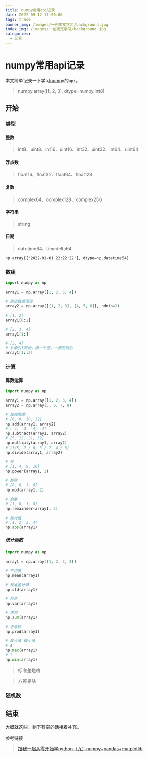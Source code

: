 ```yaml
---
title: numpy常用api记录
date: 2022-09-12 17:50:00
tags: trade 
banner_img: /images/一创聚宽学习/background.jpg
index_img: /images/一创聚宽学习/background.jpg
categories: 
  - 交易 
---
```


# numpy常用api记录  

本文简单记录一下学习[numpy](https://github.com/numpy/numpy)的`api`。  

> numpy.array([1, 2, 3], dtype=numpy.int8) 

## 开始

### 类型  

#### 整数

> int8、uint8、int16、uint16、int32、uint32、int64、uint64

#### 浮点数  

> float16、float32、float64、float128  

#### 复数  

> complex64、complex128、complex256  

#### 字符串  

> string 

#### 日期  

> datetime64、timedelta64  

`np.array(['2022-01-01 22:22:22'], dtype=np.datetime64)`  

### 数组

```python 
import numpy as np  

array1 = np.array([1, 2, 3, 4])  

# 指定数组深度
array2 = np.array([[1, 2, 3], [4, 5, 6]], ndmin=2) 

# [1, 2]
array1[0:2]

# [2, 3, 4]
array1[1:]

# [2, 4]
# 从索引1开始，隔一个值，一直到最后
array1[1::2]

```

### 计算 

#### 算数运算  
```python 
import numpy as np 

array1 = np.array([1, 2, 3, 4])
array2 = np.array(5, 6, 7, 8) 

# 加减乘除
# [6, 8, 10, 12]
np.add(array1, array2)
# [-4, -4, -4, -4]
np.subtract(array1, array2)
# [5, 12, 21, 32]
np.multiply(array1, array2)
# [1/5, 2 / 6, 3 / 7, 4 / 8]  
np.divide(array1, array2)

# 幂  
# [1, 4, 9, 16]
np.power(array1, 2)

# 整除  
# [0, 0, 1, 0]
np.mod(array1, 2)

# 余数
# [1, 0, 1, 0]
np.remainder(array1, 2)

# 绝对值
# [1, 2, 3, 4]
np.abs(array1)

```

##### 统计函数

```python
import numpy as np 

array1 = np.array([1, 2, 3, 4])

# 平均值
np.mean(array1)

# 标准差计算  
np.std(array1)

# 方差  
np.var(array1)

# 求和
np.sum(array1)

# 求乘积  
np.prod(array1)

# 最大值 最小值
# 4
np.max(array1) 
# 1
np.min(array1) 


```

> 标准差是啥  
> 

> 方差是啥  

### 随机数  

## 结束  
  大概就这些，剩下有空的话接着补充。  

  参考链接  
> [跟我一起从零开始学python（九）numpy+pandas+matplotlib](https://juejin.cn/post/7257059518630625341)  